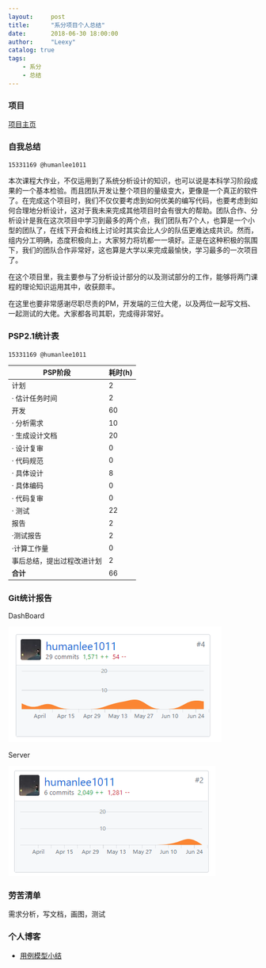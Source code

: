 ```yaml
---
layout:     post
title:      "系分项目个人总结"
date:       2018-06-30 18:00:00
author:     "Leexy"
catalog: true
tags:
    - 系分
    - 总结
---
```


### 项目
[项目主页](https://baoleme.github.io/Dashboard/)

### 自我总结

`15331169 @humanlee1011`

本次课程大作业，不仅运用到了系统分析设计的知识，也可以说是本科学习阶段成果的一个基本检验。而且团队开发让整个项目的量级变大，更像是一个真正的软件了。在完成这个项目时，我们不仅仅要考虑到如何优美的编写代码，也要考虑到如何合理地分析设计，这对于我未来完成其他项目时会有很大的帮助。团队合作、分析设计是我在这次项目中学习到最多的两个点，我们团队有7个人，也算是一个小型的团队了，在线下开会和线上讨论时其实会比人少的队伍更难达成共识。然而，组内分工明确，态度积极向上，大家努力将坑都一一填好。正是在这种积极的氛围下，我们的团队合作非常好，这也算是大学以来完成最愉快，学习最多的一次项目了。

在这个项目里，我主要参与了分析设计部分的以及测试部分的工作，能够将两门课程的理论知识运用其中，收获颇丰。

在这里也要非常感谢尽职尽责的PM，开发端的三位大佬，以及两位一起写文档、一起测试的大佬。大家都各司其职，完成得非常好。

### PSP2.1统计表
`15331169 @humanlee1011`

| PSP阶段                    | 耗时(h) |
| -------------------------- | ------- |
| 计划                       | 2       |
| ·  估计任务时间            | 2       |
| 开发                       | 60     |
| ·  分析需求                | 10      |
| ·  生成设计文档            | 20      |
| ·  设计复审                | 0       |
| ·  代码规范                | 0       |
| ·  具体设计                | 8       |
| ·  具体编码                | 0      |
| ·  代码复审                | 0       |
| ·  测试                    | 22       |
| 报告                       | 2       |
| ·测试报告                  | 2       |
| ·计算工作量                | 0       |
| 事后总结，提出过程改进计划 | 2       |
| **合计**                   | 66     |

### Git统计报告

DashBoard

![dashboard](/img/post_img/2018-06-30-post/dashboard.png)

Server

![server](/img/post_img/2018-06-30-post/server.png)

### 劳苦清单

需求分析，写文档，画图，测试

### 个人博客

 - [用例模型小结](https://humanlee1011.github.io/2018/04/14/usecase/)